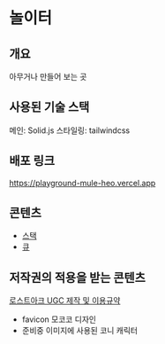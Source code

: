 # 놀이터

## 개요

아무거나 만들어 보는 곳

## 사용된 기술 스택

메인: Solid.js
스타일링: tailwindcss

## 배포 링크

https://playground-mule-heo.vercel.app

## 콘텐츠

- [스택](https://playground-mule-heo.vercel.app/stack)
- [큐](https://playground-mule-heo.vercel.app/queue)

## 저작권의 적용을 받는 콘텐츠

[로스트아크 UGC 제작 및 이용규약](https://lostark.support.onstove.com/hc/ko/articles/7937581978265-%EB%A1%9C%EC%8A%A4%ED%8A%B8%EC%95%84%ED%81%AC-UGC-%EC%A0%9C%EC%9E%91-%EB%B0%8F-%EC%9D%B4%EC%9A%A9-%EA%B7%9C%EC%95%BD)

- favicon 모코코 디자인
- 준비중 이미지에 사용된 코니 캐릭터
